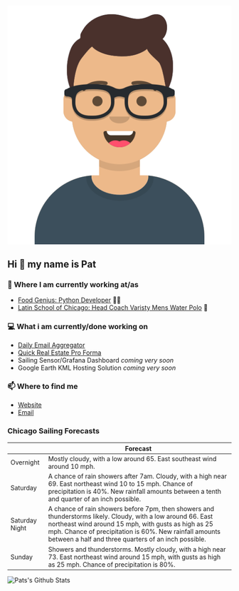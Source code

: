 [![Social banner for p-j-falconer](https://raw.githubusercontent.com/P-J-FALCONER/P-J-FALCONER/master/assets/avataaars.svg)](https://patfalconer.com/)
## Hi :wave: my name is Pat

### 💼 Where I am currently working at/as
- [Food Genius: Python Developer](https://getfoodgenius.com/) 🍔🐍
- [Latin School of Chicago: Head Coach Varisty Mens Water Polo](https://www.latinschool.org/) 🤽


### 💻 What i am currently/done working on
 - [Daily Email Aggregator](https://github.com/P-J-FALCONER/dott_daily_mail)
 - [Quick Real Estate Pro Forma](https://github.com/P-J-FALCONER/henry)
 - Sailing Sensor/Grafana Dashboard *coming very soon*
 - Google Earth KML Hosting Solution *coming very soon*

### 📫 Where to find me
 - [Website](https://patfalconer.com/)
 - [Email](mailto:patrick.j.falconer@gmail.com)


### Chicago Sailing Forecasts
|   | Forecast  |
|---|---|
| Overnight | Mostly cloudy, with a low around 65. East southeast wind around 10 mph. |
| Saturday | A chance of rain showers after 7am. Cloudy, with a high near 69. East northeast wind 10 to 15 mph. Chance of precipitation is 40%. New rainfall amounts between a tenth and quarter of an inch possible. |
| Saturday Night | A chance of rain showers before 7pm, then showers and thunderstorms likely. Cloudy, with a low around 66. East northeast wind around 15 mph, with gusts as high as 25 mph. Chance of precipitation is 60%. New rainfall amounts between a half and three quarters of an inch possible. |
| Sunday | Showers and thunderstorms. Mostly cloudy, with a high near 73. East northeast wind around 15 mph, with gusts as high as 25 mph. Chance of precipitation is 80%. |

![Pats's Github Stats](https://github-readme-stats.vercel.app/api?username=p-j-falconer&show_icons=true&theme=radical)
